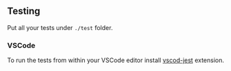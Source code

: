 ## Testing
Put all your tests under `./test` folder.
### VSCode
To run the tests from within your VSCode editor install [vscod-jest](https://github.com/jest-community/vscode-jest#installation) extension.